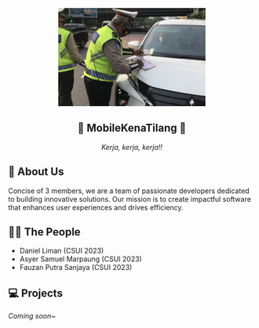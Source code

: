 <div align="center">
  <picture>
    <img src="image.png" alt="Profile Picture" height="200">
  </picture>
  <h2>🚧 MobileKenaTilang 🚧</h2>
  <p><em>Kerja, kerja, kerja!!</em></p>
</div>

## 🏢 About Us
Concise of 3 members, we are a team of passionate developers dedicated to building innovative solutions. Our mission is to create impactful software that enhances user experiences and drives efficiency.

## 💁‍♂️ The People
- Daniel Liman (CSUI 2023)
- Asyer Samuel Marpaung (CSUI 2023)
- Fauzan Putra Sanjaya (CSUI 2023)

## 💻 Projects
<!-- - [Project One](https://github.com/your-org/project-one): Short description of the project.
- [Project Two](https://github.com/your-org/project-two): Short description of the project.
- [More Projects...](https://github.com/your-org) -->
*Coming soon~*
